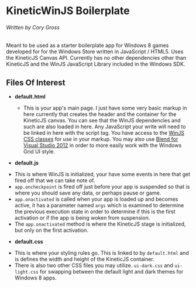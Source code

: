 # KineticWinJS Boilerplate
###### Written by Cory Gross

Meant to be used as a starter boilerplate app for Windows 8 games developed for
for the Windows Store written in JavaScript / HTML5. Uses the KineticJS Canvas
API. Currently has no other dependencies other than KineticJS and the WinJS
JavaScript Library included in the Windows SDK.

## Files Of Interest

 * **default.html**
   - This is your app's main page. I just have some very basic markup in here
     currently that creates the header and the container for the KineticJS canvas.
     You can see that the WinJS dependencies and such are also loaded in here. Any
     JavaScript your write will need to be linked in here with the script tag. You
     have access to the [WinJS CSS classes][1] for use in your markup. You may
     also use [Blend for Visual Studio 2012][2] in order to more easily work with
     the Windows Grid UI style.

 * **default.js**
  - This is where WinJS is initialized, your have some events in here that get
    fired off that we can take note of.
  - `app.oncheckpoint` is fired off just before your app is suspended so that
    is where you should save any data, or perhaps pause or game.
  - `app.onactivated` is called when your app is loaded up and becomes active,
    it has a parameter named `args` which is examined to determine the previous
    execution state in order to determine if this is the first activation or if
    the app is being woken from suspension.
  - The `app.onactivated` method is where the KineticJS stage is initialized,
    but only on the first activation.

 * **default.css**
  - This is where your styling rules go. This is linked to by `default.html`
    and is defines the width and height of the KineticJS container.
  - There is also two other CSS files you may utilize. `ui-dark.css` and
    `ui-light.css` for swapping between the default light and dark themes for
    Windows 8 apps.
   
[1]: http://msdn.microsoft.com/en-us/library/windows/apps/hh770562.aspx
[2]: http://msdn.microsoft.com/en-us/library/windows/apps/jj129478.aspx